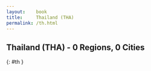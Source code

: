 ```yaml
---
layout:    book
title:     Thailand (THA)
permalink: /th.html
---
```


## Thailand (THA) - 0 Regions, 0 Cities
{: #th }






 
